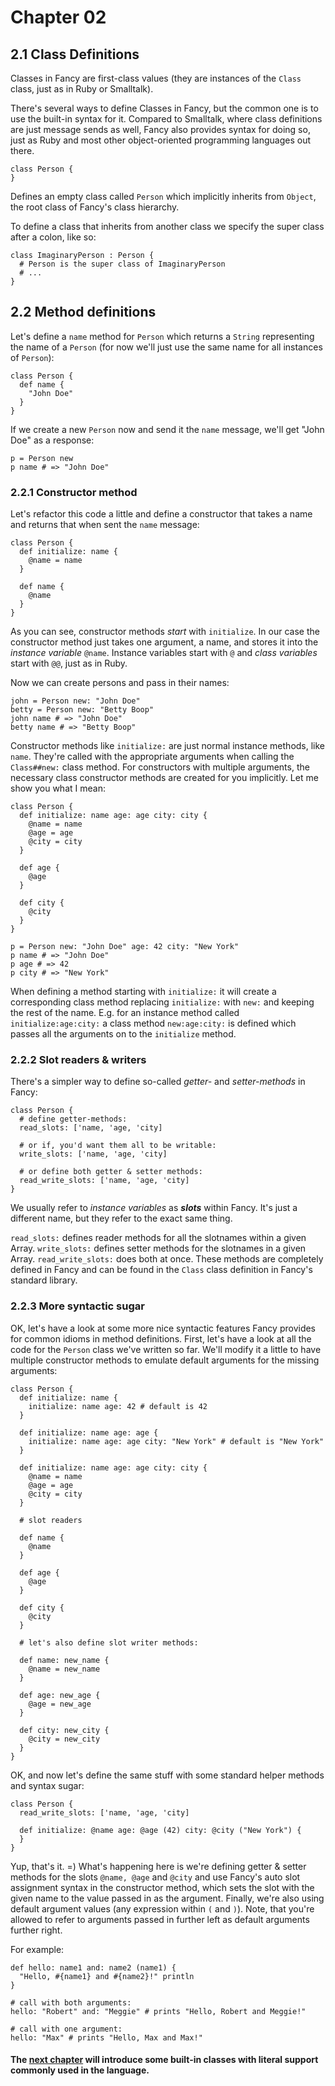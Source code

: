 # Chapter 02 #

## 2.1 Class Definitions ##

Classes in Fancy are first-class values (they are instances of the
`Class` class, just as in Ruby or Smalltalk).

There's several ways to define Classes in Fancy, but the common one is
to use the built-in syntax for it. Compared to Smalltalk, where class
definitions are just message sends as well, Fancy also provides syntax
for doing so, just as Ruby and most other object-oriented programming
languages out there.

    class Person {
    }

Defines an empty class called `Person` which implicitly inherits from
`Object`, the root class of Fancy's class hierarchy.

To define a class that inherits from another class we specify the
super class after a colon, like so:

    class ImaginaryPerson : Person {
      # Person is the super class of ImaginaryPerson
      # ...
    }

## 2.2 Method definitions ##

Let's define a `name` method for `Person` which returns a `String`
representing the name of a `Person` (for now we'll just use the same
name for all instances of `Person`):

    class Person {
      def name {
        "John Doe"
      }
    }

If we create a new `Person` now and send it the `name` message, we'll
get "John Doe" as a response:

    p = Person new
    p name # => "John Doe"


### 2.2.1 Constructor method ###

Let's refactor this code a little and define a constructor that takes
a name and returns that when sent the `name` message:

    class Person {
      def initialize: name {
        @name = name
      }

      def name {
        @name
      }
    }

As you can see, constructor methods *start* with `initialize`. In our
case the constructor method just takes one argument, a name, and
stores it into the *instance variable* `@name`. Instance variables
start with `@` and *class variables* start with `@@`, just as in Ruby.

Now we can create persons and pass in their names:

    john = Person new: "John Doe"
    betty = Person new: "Betty Boop"
    john name # => "John Doe"
    betty name # => "Betty Boop"

Constructor methods like `initialize:` are just normal instance
methods, like `name`. They're called with the appropriate arguments
when calling the `Class##new:` class method. For constructors with
multiple arguments, the necessary class constructor methods are
created for you implicitly. Let me show you what I mean:

    class Person {
      def initialize: name age: age city: city {
        @name = name
        @age = age
        @city = city
      }

      def age {
        @age
      }

      def city {
        @city
      }
    }

    p = Person new: "John Doe" age: 42 city: "New York"
    p name # => "John Doe"
    p age # => 42
    p city # => "New York"

When defining a method starting with `initialize:` it will create a
corresponding class method replacing `initialize:` with `new:` and
keeping the rest of the name. E.g. for an instance method called
`initialize:age:city:` a class method `new:age:city:` is defined which
passes all the arguments on to the `initialize` method.

### 2.2.2 Slot readers & writers ###

There's a simpler way to define so-called *getter-* and
*setter-methods* in Fancy:

    class Person {
      # define getter-methods:
      read_slots: ['name, 'age, 'city]

      # or if, you'd want them all to be writable:
      write_slots: ['name, 'age, 'city]

      # or define both getter & setter methods:
      read_write_slots: ['name, 'age, 'city]
    }

We usually refer to *instance variables* as ***slots*** within
Fancy. It's just a different name, but they refer to the exact same
thing.

`read_slots:` defines reader methods for all the slotnames within a
given Array. `write_slots:` defines setter methods for the slotnames
in a given Array. `read_write_slots:` does both at once. These methods
are completely defined in Fancy and can be found in the `Class` class
definition in Fancy's standard library.

### 2.2.3 More syntactic sugar ###

OK, let's have a look at some more nice syntactic features Fancy
provides for common idioms in method definitions.
First, let's have a look at all the code for the `Person` class we've
written so far. We'll modify it a little to have multiple constructor
methods to emulate default arguments for the missing arguments:

    class Person {
      def initialize: name {
        initialize: name age: 42 # default is 42
      }

      def initialize: name age: age {
        initialize: name age: age city: "New York" # default is "New York"
      }

      def initialize: name age: age city: city {
        @name = name
        @age = age
        @city = city
      }

      # slot readers

      def name {
        @name
      }

      def age {
        @age
      }

      def city {
        @city
      }

      # let's also define slot writer methods:

      def name: new_name {
        @name = new_name
      }

      def age: new_age {
        @age = new_age
      }

      def city: new_city {
        @city = new_city
      }
    }

OK, and now let's define the same stuff with some standard helper
methods and syntax sugar:

    class Person {
      read_write_slots: ['name, 'age, 'city]

      def initialize: @name age: @age (42) city: @city ("New York") {
      }
    }

Yup, that's it. =)
What's happening here is we're defining getter & setter methods for
the slots `@name, @age` and `@city` and use Fancy's auto slot assignment
syntax in the constructor method, which sets the slot with the given
name to the value passed in as the argument. Finally, we're also using
default argument values (any expression within `(` and `)`). Note,
that you're allowed to refer to arguments passed in further left as
default arguments further right.

For example:

    def hello: name1 and: name2 (name1) {
      "Hello, #{name1} and #{name2}!" println
    }

    # call with both arguments:
    hello: "Robert" and: "Meggie" # prints "Hello, Robert and Meggie!"

    # call with one argument:
    hello: "Max" # prints "Hello, Max and Max!"


#### The [next chapter][Chapter 3] will introduce some built-in classes with literal support commonly used in the language. ####

  [Chapter 3]: Chapter03.md
